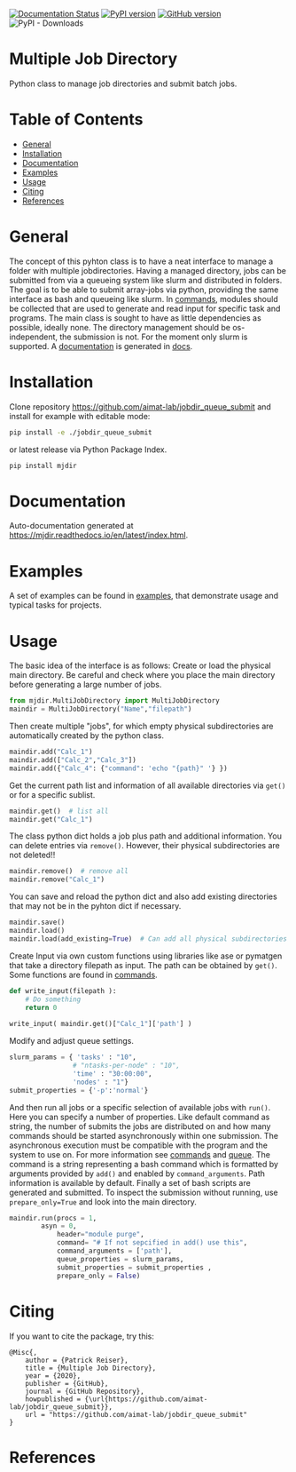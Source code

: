 [![Documentation Status](https://readthedocs.org/projects/mjdir/badge/?version=latest)](https://mjdir.readthedocs.io/en/latest/?badge=latest)
[![PyPI version](https://badge.fury.io/py/mjdir.svg)](https://badge.fury.io/py/mjdir)
[![GitHub version](https://badge.fury.io/gh/aimat-lab%2Fjobdir_queue_submit.svg)](https://badge.fury.io/gh/aimat-lab%2Fjobdir_queue_submit)
![PyPI - Downloads](https://img.shields.io/pypi/dm/mjdir)

# Multiple Job Directory

Python class to manage job directories and submit batch jobs.

# Table of Contents
* [General](#general)
* [Installation](#installation)
* [Documentation](#documentation)
* [Examples](#examples)
* [Usage](#usage)
* [Citing](#citing)
* [References](#references)

<a name="general"></a>
# General
The concept of this pyhton class is to have a neat interface to manage a folder with multiple jobdirectories.
Having a managed directory, jobs can be submitted from via a queueing system like slurm and distributed in folders.
The goal is to be able to submit array-jobs via python, providing the same interface as bash and queueing like slurm.
In [commands](mjdir/commands), modules should be collected that are used to generate and read input for specific task and programs.
The main class is sought to have as little dependencies as possible, ideally none.
The directory management should be os-independent, the submission is not. For the moment only slurm is supported. 
A [documentation](https://mjdir.readthedocs.io/en/latest/index.html) is generated in [docs](docs).

<a name="installation"></a>
# Installation

Clone repository https://github.com/aimat-lab/jobdir_queue_submit and install for example with editable mode:

```bash
pip install -e ./jobdir_queue_submit
```
or latest release via Python Package Index.
```bash
pip install mjdir
```

<a name="documentation"></a>
# Documentation

Auto-documentation generated at https://mjdir.readthedocs.io/en/latest/index.html.

<a name="examples"></a>
# Examples

A set of examples can be found in [examples](examples), that demonstrate usage and typical tasks for projects.

<a name="usage"></a>
# Usage

The basic idea of the interface is as follows: Create or load the physical main directory. Be careful and check where you place the main directory before generating a large number of jobs.

```python
from mjdir.MultiJobDirectory import MultiJobDirectory
maindir = MultiJobDirectory("Name","filepath")
```
Then create multiple "jobs", for which empty physical subdirectories are automatically created by the python class.

```python
maindir.add("Calc_1")
maindir.add(["Calc_2","Calc_3"])
maindir.add({"Calc_4": {"command": 'echo "{path}" '} })
```
Get the current path list and information of all available directories via `get()` or for a specific sublist.

```python
maindir.get()  # list all
maindir.get("Calc_1")
```
The class python dict holds a job plus path and additional information. You can delete entries via `remove()`. However, their physical subdirectories are not deleted!!

```python
maindir.remove()  # remove all
maindir.remove("Calc_1")
```
You can save and reload the python dict and also add existing directories that may not be in the pyhton dict if necessary.

```python
maindir.save() 
maindir.load()
maindir.load(add_existing=True)  # Can add all physical subdirectories without information
```
Create Input via own custom functions using libraries like ase or pymatgen that take a directory filepath as input.
The path can be obtained by `get()`. Some functions are found in [commands](mjdir/commands).

```python
def write_input(filepath ):
    # Do something
    return 0
	
write_input( maindir.get()["Calc_1"]['path'] )
```
Modify and adjust queue settings. 
```python
slurm_params = { 'tasks' : "10",
                # "ntasks-per-node" : "10",
                'time' : "30:00:00",
                'nodes' : "1"}
submit_properties = {'-p':'normal'}
```

And then run all jobs or a specific selection of available jobs with `run()`. Here you can specify a number of properties. Like default command as string, the number of submits the jobs are distributed on and how many commands should be started asynchronously within one submission. The asynchronous execution must be compatible with the program and the system to use on. For more information see [commands](mjdir/commands) and [queue](mjdir/queue). The command is a string representing a bash command which is formatted by arguments provided by `add()` and enabled by `command_arguments`. Path information is available by default. Finally a set of bash scripts are generated and submitted. To inspect the submission without running, use `prepare_only=True` and look into the main directory. 

```python
maindir.run(procs = 1,
	    asyn = 0,
            header="module purge",
            command= "# If not sepcified in add() use this",
            command_arguments = ['path'],
            queue_properties = slurm_params,
            submit_properties = submit_properties ,
            prepare_only = False)
```

<a name="citing"></a>
# Citing

If you want to cite the package, try this:

```
@Misc{,
    author = {Patrick Reiser},
    title = {Multiple Job Directory},
    year = {2020},
    publisher = {GitHub},
    journal = {GitHub Repository},
    howpublished = {\url{https://github.com/aimat-lab/jobdir_queue_submit}},
    url = "https://github.com/aimat-lab/jobdir_queue_submit"
}
```
<a name="references"></a>
# References
